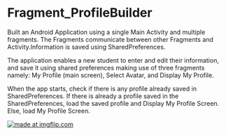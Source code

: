 # Fragment_ProfileBuilder

Built an Android Application using a single Main Activity and multiple fragments. The Fragments communicate between other Fragments and Activity.Information is saved using SharedPreferences. 

The application enables a new student to enter and edit their information, and save it using shared preferences making use of three fragments namely: My Profile (main screen), Select Avatar, and Display My Profile.

When the app starts, check if there is any profile already saved in SharedPreferences. If there is already a profile saved in the SharedPreferences, load the saved profile and Display My Profile Screen. Else, load My Profile Screen.


<a href="https://imgflip.com/gif/3f3myn"><img src="https://i.imgflip.com/3f3myn.gif" title="made at imgflip.com"/></a>
